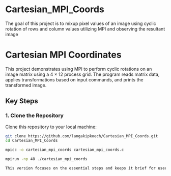 # Cartesian_MPI_Coords
The goal of this project is to mixup pixel values of an image using cyclic rotation of rows and column values utilizing MPI and observing the resultant image

# Cartesian MPI Coordinates

This project demonstrates using MPI to perform cyclic rotations on an image matrix using a 4 × 12 process grid. The program reads matrix data, applies transformations based on input commands, and prints the transformed image.

## Key Steps

### 1. Clone the Repository

Clone this repository to your local machine:

```bash
git clone https://github.com/langakipkoech/Cartesian_MPI_Coords.git
cd Cartesian_MPI_Coords

mpicc -o cartesian_mpi_coords cartesian_mpi_coords.c

mpirun -np 48 ./cartesian_mpi_coords

This version focuses on the essential steps and keeps it brief for users to understand and quickly get started with the project.

